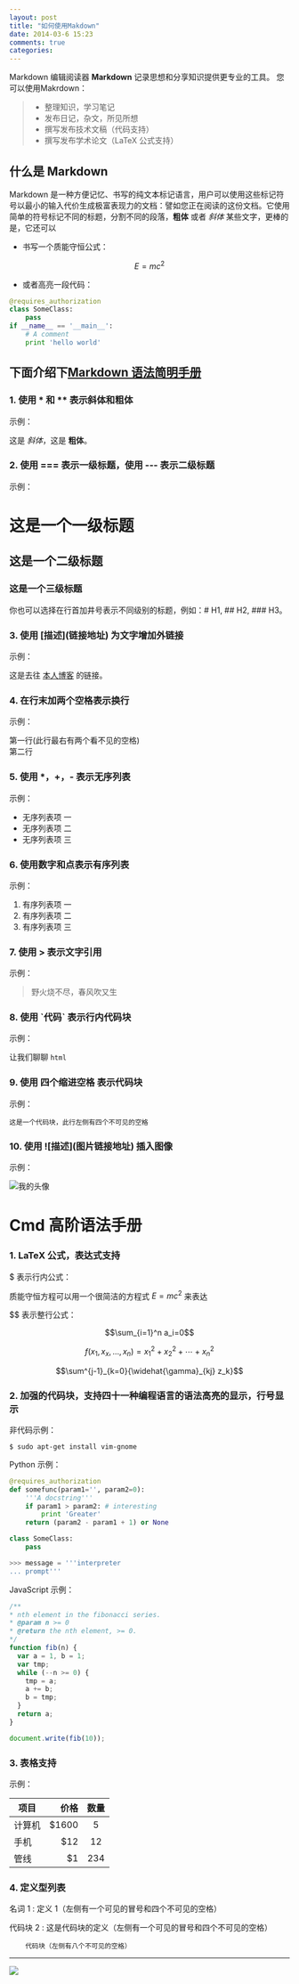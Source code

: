 ```yaml
---
layout: post
title: "如何使用Makdown"
date: 2014-03-6 15:23
comments: true
categories: 
---
```


Markdown 编辑阅读器
**Markdown** 记录思想和分享知识提供更专业的工具。
您可以使用Makrdown：

> * 整理知识，学习笔记
> * 发布日记，杂文，所见所想
> * 撰写发布技术文稿（代码支持）
> * 撰写发布学术论文（LaTeX 公式支持）

## 什么是 Markdown

Markdown 是一种方便记忆、书写的纯文本标记语言，用户可以使用这些标记符号以最小的输入代价生成极富表现力的文档：譬如您正在阅读的这份文档。它使用简单的符号标记不同的标题，分割不同的段落，**粗体** 或者 *斜体* 某些文字，更棒的是，它还可以

* 书写一个质能守恒公式：

$$E=mc^2$$

* 或者高亮一段代码：

```python
@requires_authorization
class SomeClass:
    pass
if __name__ == '__main__':
    # A comment
    print 'hello world'
```

## 下面介绍下[Markdown 语法简明手册][1]

### 1. 使用 * 和 ** 表示斜体和粗体

示例：

这是 *斜体*，这是 **粗体**。

### 2. 使用 === 表示一级标题，使用 --- 表示二级标题

示例：

这是一个一级标题
============================

这是一个二级标题
--------------------------------------------------

### 这是一个三级标题

你也可以选择在行首加井号表示不同级别的标题，例如：# H1, ## H2, ### H3。

### 3. 使用 \[描述](链接地址) 为文字增加外链接

示例：

这是去往 [本人博客](http://ghosertblog.github.com) 的链接。

### 4. 在行末加两个空格表示换行

示例：

第一行(此行最右有两个看不见的空格)  
第二行

### 5. 使用 *，+，- 表示无序列表

示例：

- 无序列表项 一
- 无序列表项 二
- 无序列表项 三

### 6. 使用数字和点表示有序列表

示例：

1. 有序列表项 一
2. 有序列表项 二
3. 有序列表项 三

### 7. 使用 > 表示文字引用

示例：

> 野火烧不尽，春风吹又生

### 8. 使用 \`代码` 表示行内代码块

示例：

让我们聊聊 `html`

### 9.  使用 四个缩进空格 表示代码块

示例：

    这是一个代码块，此行左侧有四个不可见的空格

### 10.  使用 \!\[描述](图片链接地址) 插入图像

示例：

![我的头像](https://www.zybuluo.com/static/img/my_head.jpg)

# Cmd 高阶语法手册

### 1. LaTeX 公式，表达式支持

$ 表示行内公式： 

质能守恒方程可以用一个很简洁的方程式 $E=mc^2$ 来表达

$$ 表示整行公式：

$$\sum_{i=1}^n a_i=0$$

$$f(x_1,x_x,\ldots,x_n) = x_1^2 + x_2^2 + \cdots + x_n^2 $$

$$\sum^{j-1}_{k=0}{\widehat{\gamma}_{kj} z_k}$$

### 2. 加强的代码块，支持四十一种编程语言的语法高亮的显示，行号显示

非代码示例：

```
$ sudo apt-get install vim-gnome
```

Python 示例：

```python
@requires_authorization
def somefunc(param1='', param2=0):
    '''A docstring'''
    if param1 > param2: # interesting
        print 'Greater'
    return (param2 - param1 + 1) or None

class SomeClass:
    pass

>>> message = '''interpreter
... prompt'''
```

JavaScript 示例：

``` javascript
/**
* nth element in the fibonacci series.
* @param n >= 0
* @return the nth element, >= 0.
*/
function fib(n) {
  var a = 1, b = 1;
  var tmp;
  while (--n >= 0) {
    tmp = a;
    a += b;
    b = tmp;
  }
  return a;
}

document.write(fib(10));
```

### 3. 表格支持

示例：

| 项目        | 价格   |  数量  |
| --------   | -----:  | :----:  |
| 计算机     | $1600 |   5     |
| 手机        |   $12   |   12   |
| 管线        |    $1    |  234  |


### 4. 定义型列表

名词 1
:   定义 1（左侧有一个可见的冒号和四个不可见的空格）

代码块 2
:   这是代码块的定义（左侧有一个可见的冒号和四个不可见的空格）

        代码块（左侧有八个不可见的空格）

------

[1]: https://www.zybuluo.com/mdeditor?url=https://www.zybuluo.com/static/editor/md-help.markdown
[2]: http://weibo.com/ghosert



![](http://www.animeng.net/images/rss.png)
